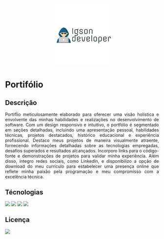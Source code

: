 <h1 align="center">
    <img alt="Logo" title="#Logo" src="./src/assets/logo_with_bg.png" />
</h1>

# Portifólio

## Descrição
<p align="justify">Portifĺio meticulosamente elaborado para oferecer uma visão holística e envolvente das minhas habilidades e realizações no desenvolvimento de software. Com um design responsivo e intuitivo, o portfólio é segmentado em seções detalhadas, incluindo uma apresentação pessoal, habilidades técnicas, projetos destacados, histórico educacional e experiência profissional. Destaco meus projetos de maneira visualmente atraente, fornecendo informações detalhadas sobre as tecnologias empregadas, desafios superados e resultados alcançados. Incorporo links para o código-fonte e demonstrações de projetos para validar minha experiência. Além disso, integro redes sociais, como LinkedIn, e disponibilizo a opção de download do meu currículo para estabelecer uma presença online que reflete minha paixão pela programação e meu compromisso com a excelência técnica.<p/>

## Técnologias
![](https://img.shields.io/static/v1?label=React&message=TS&color=orange)
![](https://img.shields.io/static/v1?label=Material&message=UI&color=orange)
![](https://img.shields.io/static/v1?label=Styles&message=Components&color=orange)
![](https://img.shields.io/static/v1?label=Vite&message=TSs&color=orange)

## Licença
![](https://img.shields.io/static/v1?label=License&message=MIT&color=<COLOR>)
